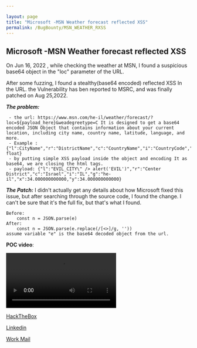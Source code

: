 ```yaml
---

layout: page
title: "Microsoft -MSN Weather forecast reflected XSS"
permalink: /BugBounty/MSN_WEATHER_RXSS
---
```




## **Microsoft -MSN Weather forecast reflected XSS**

On Jun 16, 2022 , while checking the weather at MSN, I found a suspicious base64 object in the "loc" parameter of the URL.

After some fuzzing, I found a stealthy(base64 encoded) reflected XSS In the URL.
the Vulnerability has ben reported to MSRC, and was finally patched on Aug 25,2022. 

***The problem:***
	
	 - the url: https://www.msn.com/he-il/weather/forecast/?loc=${payload_here}&weadegreetype=C It is designed to get a base64 encoded JSON Object that contains information about your current location, including city name, country name, latitude, language, and more.
	 - Example :{"l":CityName","r":"DistrictName","c":"CountryName","i":"CountryCode","g":"LangCode","x":float,"y": float}
	 - by putting simple XSS payload inside the object and encoding It as base64, we are closing the html tags.
	 - payload: {"l":"EVIL_CITY\" /> alert('EVIL')","r":"Center District","c":"Israel","i":"IL","g":"he-il","x":34.000000000000,"y":34.000000000000}

***The Patch:*** 
	 I didn't actually get any details about how Microsoft fixed this issue, but after searching through the source code, I found the change. 
	 I can't be sure that it's the full fix, but that's what I found.
		 

    Before:
	    const n = JSON.parse(e)
	After:
		const n = JSON.parse(e.replace(/[<>]/g, ''))
	assume variable "e" is the base64 decoded object from the url.

**POC video**: 


<video src="https://user-images.githubusercontent.com/50178939/191971350-2677f80c-03cd-42f7-915e-ffa361fad0f0.mp4" controls="controls" style="max-width: 730px;">
	</video>



[HackTheBox](https://app.hackthebox.com/profile/360735)

[Linkedin](https://www.linkedin.com/in/guy-h087/)

[Work Mail](mailto://cyb3rguy1337@gmail.com)
